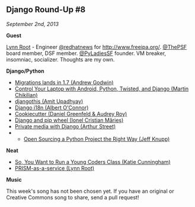 ## Django Round-Up #8

*September 2nd, 2013*

**Guest**

[Lynn Root](https://twitter.com/roguelynn) - Engineer [@redhatnews](https://twitter.com/redhatnews) for http://www.freeipa.org/. [@ThePSF](https://twitter.com/ThePSF) board member, DSF member. [@PyLadiesSF](https://twitter.com/PyLadiesSF) founder. VM breaker, insomniac, socializer. Thoughts are my own.

**Django/Python**

* [Migrations lands in 1.7 (Andrew Godwin)](https://github.com/django/django/commit/9aa358cedd1ad93c0f4c20700db7016651dc0598)
* [Control Your Laptop with Android, Python, Twisted, and Django (Martin Chikilian)](http://www.toptal.com/android/control-your-laptop-with-android-python-twisted-and-django)
* [djangothis (Amit Upadhyay)](https://github.com/amitu/djangothis)
* [Django i18n (Albert O'Connor)](http://albertoconnor.ca/blog/2013/Aug/19/django-i18n)
* [Cookiecutter (Daniel Greenfeld & Audrey Roy)](http://pydanny.com/cookie-project-templates-made-easy.html)
* [Django and pip wheel (Ionel Cristian Mărieș)](http://blog.ionelmc.ro/2013/08/26/django-pip-wheel/)
* [Private media with Django (Arthur Street)](http://racingtadpole.com/blog/private-media-with-django/)
* * [Open Sourcing a Python Project the Right Way (Jeff Knupp)](http://www.jeffknupp.com/blog/2013/08/16/open-sourcing-a-python-project-the-right-way/)

**Neat**

* [So, You Want to Run a Young Coders Class (Katie Cunningham)](http://programming.oreilly.com/2013/08/so-you-want-to-run-a-young-coders-class.html)
* [PRISM-as-a-service (Lynn Root)](http://www.roguelynn.com/prism/)

**Music**

This week's song has not been chosen yet. If you have an original or Creative Commons song to share, send a pull request!
